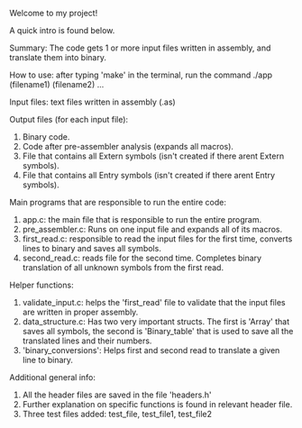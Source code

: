 Welcome to my project!

A quick intro is found below.

Summary: The code gets 1 or more input files written in assembly, and translate them into binary. 

How to use: after typing 'make' in the terminal, run the command ./app (filename1) (filename2) ...

Input files: text files written in assembly (.as)

Output files (for each input file):
1. Binary code.
2. Code after pre-assembler analysis (expands all macros).
3. File that contains all Extern symbols (isn't created if there arent Extern symbols).
4. File that contains all Entry symbols (isn't created if there arent Entry symbols).


Main programs that are responsible to run the entire code:

1. app.c: the main file that is responsible to run the entire program.
2. pre_assembler.c: Runs on one input file and expands all of its macros.
3. first_read.c: responsible to read the input files for the first time, converts lines to binary and saves all symbols.
4. second_read.c: reads file for the second time. Completes binary translation of all unknown symbols from the first read.

Helper functions:
1. validate_input.c: helps the 'first_read' file to validate that the input files are written in proper assembly.
2. data_structure.c: Has two very important structs. The first is 'Array' that saves all symbols, the second is 'Binary_table' that is used to save all the translated lines and their numbers.
3. 'binary_conversions': Helps first and second read to translate a given line to binary.
 
Additional general info:
1. All the header files are saved in the file 'headers.h'
2. Further explanation on specific functions is found in relevant header file.
3. Three test files added: test_file, test_file1, test_file2
